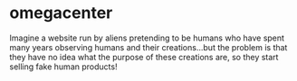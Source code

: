 # omegacenter
Imagine a website run by aliens pretending to be humans who have spent many years observing humans and their creations...but the problem is that they have no idea what the purpose of these creations are, so they start selling fake human products!
